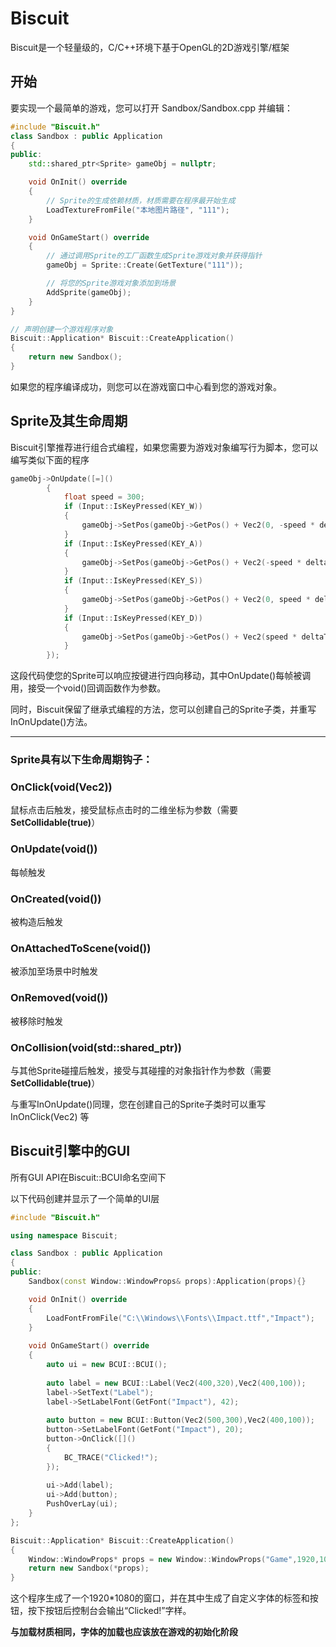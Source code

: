 # Biscuit
Biscuit是一个轻量级的，C/C++环境下基于OpenGL的2D游戏引擎/框架

## 开始
要实现一个最简单的游戏，您可以打开 Sandbox/Sandbox.cpp 并编辑：

```C++
#include "Biscuit.h"
class Sandbox : public Application
{
public:
	std::shared_ptr<Sprite> gameObj = nullptr;

    void OnInit() override 
    {
        // Sprite的生成依赖材质，材质需要在程序最开始生成
		LoadTextureFromFile("本地图片路径", "111");
    }

	void OnGameStart() override
	{
        // 通过调用Sprite的工厂函数生成Sprite游戏对象并获得指针
		gameObj = Sprite::Create(GetTexture("111"));

        // 将您的Sprite游戏对象添加到场景
		AddSprite(gameObj);
	}
}

// 声明创建一个游戏程序对象
Biscuit::Application* Biscuit::CreateApplication()
{
	return new Sandbox();
}
```

如果您的程序编译成功，则您可以在游戏窗口中心看到您的游戏对象。

## Sprite及其生命周期
Biscuit引擎推荐进行组合式编程，如果您需要为游戏对象编写行为脚本，您可以编写类似下面的程序
```C++
gameObj->OnUpdate([=]()
		{
			float speed = 300;
			if (Input::IsKeyPressed(KEY_W))
			{
				gameObj->SetPos(gameObj->GetPos() + Vec2(0, -speed * deltaTime));
			}
			if (Input::IsKeyPressed(KEY_A))
			{
				gameObj->SetPos(gameObj->GetPos() + Vec2(-speed * deltaTime, 0 ));
			}
			if (Input::IsKeyPressed(KEY_S))
			{
				gameObj->SetPos(gameObj->GetPos() + Vec2(0, speed * deltaTime));
			}
			if (Input::IsKeyPressed(KEY_D))
			{
				gameObj->SetPos(gameObj->GetPos() + Vec2(speed * deltaTime, 0 ));
			}
		});
```
这段代码使您的Sprite可以响应按键进行四向移动，其中OnUpdate()每帧被调用，接受一个void()回调函数作为参数。

同时，Biscuit保留了继承式编程的方法，您可以创建自己的Sprite子类，并重写InOnUpdate()方法。
***

### Sprite具有以下生命周期钩子：
### OnClick(void(Vec2))
鼠标点击后触发，接受鼠标点击时的二维坐标为参数（需要 **SetCollidable(true)**）

### OnUpdate(void())
每帧触发

### OnCreated(void())
被构造后触发

### OnAttachedToScene(void())
被添加至场景中时触发

### OnRemoved(void())
被移除时触发

### OnCollision(void(std::shared_ptr<Sprite>))
与其他Sprite碰撞后触发，接受与其碰撞的对象指针作为参数（需要 **SetCollidable(true)**）



与重写InOnUpdate()同理，您在创建自己的Sprite子类时可以重写 InOnClick(Vec2) 等

## Biscuit引擎中的GUI
所有GUI API在Biscuit::BCUI命名空间下

以下代码创建并显示了一个简单的UI层
```C++
#include "Biscuit.h"

using namespace Biscuit;

class Sandbox : public Application
{
public:
	Sandbox(const Window::WindowProps& props):Application(props){}

	void OnInit() override
	{
		LoadFontFromFile("C:\\Windows\\Fonts\\Impact.ttf","Impact");
	}
	
	void OnGameStart() override
	{
		auto ui = new BCUI::BCUI();
		
		auto label = new BCUI::Label(Vec2(400,320),Vec2(400,100));
		label->SetText("Label");
		label->SetLabelFont(GetFont("Impact"), 42);
		
		auto button = new BCUI::Button(Vec2(500,300),Vec2(400,100));
		button->SetLabelFont(GetFont("Impact"), 20);
		button->OnClick([]()
		{
			BC_TRACE("Clicked!");
		});
		
		ui->Add(label);
		ui->Add(button);
		PushOverLay(ui);
	}
};

Biscuit::Application* Biscuit::CreateApplication()
{
	Window::WindowProps* props = new Window::WindowProps("Game",1920,1080);
	return new Sandbox(*props);
}

```
这个程序生成了一个1920*1080的窗口，并在其中生成了自定义字体的标签和按钮，按下按钮后控制台会输出“Clicked!”字样。

**与加载材质相同，字体的加载也应该放在游戏的初始化阶段**